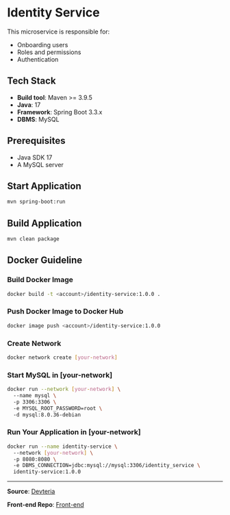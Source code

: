 # Identity Service

This microservice is responsible for:

- Onboarding users
- Roles and permissions
- Authentication

## Tech Stack

- **Build tool**: Maven >= 3.9.5
- **Java**: 17
- **Framework**: Spring Boot 3.3.x
- **DBMS**: MySQL

## Prerequisites

- Java SDK 17
- A MySQL server

## Start Application

```sh
mvn spring-boot:run
```

## Build Application

```sh
mvn clean package
```

## Docker Guideline

### Build Docker Image

```sh
docker build -t <account>/identity-service:1.0.0 .
```

### Push Docker Image to Docker Hub

```sh
docker image push <account>/identity-service:1.0.0
```

### Create Network

```sh
docker network create [your-network]
```

### Start MySQL in [your-network]

```sh
docker run --network [your-network] \  
  --name mysql \  
  -p 3306:3306 \  
  -e MYSQL_ROOT_PASSWORD=root \  
  -d mysql:8.0.36-debian
```

### Run Your Application in [your-network]

```sh
docker run --name identity-service \  
  --network [your-network] \  
  -p 8080:8080 \  
  -e DBMS_CONNECTION=jdbc:mysql://mysql:3306/identity_service \  
  identity-service:1.0.0
```

---

**Source**: [Devteria](https://www.youtube.com/playlist?list=PL2xsxmVse9IaxzE8Mght4CFltGOqcG6FC)

**Front-end Repo**: [Front-end](https://github.com/shongon-be/identity-frontend/tree/main)
